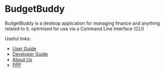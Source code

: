 # BudgetBuddy

BudgetBuddy is a desktop application for managing finance and anything related to it, optimised for
use via a Command Line Interface (CLI)

Useful links:
* [User Guide](UserGuide.md)
* [Developer Guide](DeveloperGuide.md)
* [About Us](AboutUs.md)
* [PPP](team/chuacleon.md)